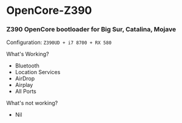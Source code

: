 # OpenCore-Z390
### Z390 OpenCore bootloader for Big Sur, Catalina, Mojave

Configuration: `Z390UD + i7 8700 + RX 580 `

What's Working?
* Bluetooth
* Location Services
* AirDrop
* Airplay
* All Ports


What's not working?
* Nil
